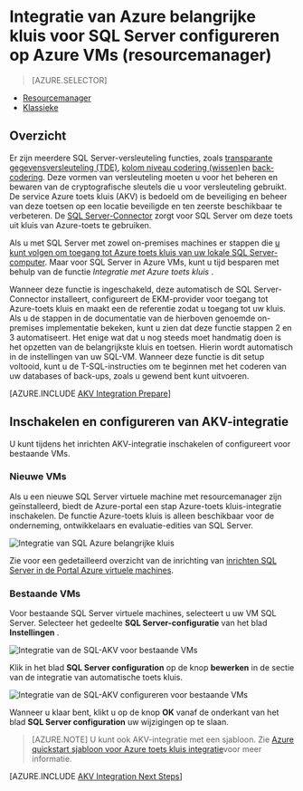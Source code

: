 <properties
    pageTitle="Integratie van Azure belangrijke kluis voor SQL Server configureren op Azure VMs (resourcemanager)"
    description="Leer hoe u de configuratie van SQL Server-versleuteling voor gebruik met Azure-toets kluis automatiseren. Dit onderwerp wordt uitgelegd hoe u Azure-toets kluis integratie met SQL Server virtuele machines met resourcemanager gemaakt."
    services="virtual-machines-windows"
    documentationCenter=""
    authors="rothja"
    manager="jhubbard"
    editor=""
    tags="azure-service-management"/>

<tags
    ms.service="virtual-machines-windows"
    ms.devlang="na"
    ms.topic="article"
    ms.tgt_pltfrm="vm-windows-sql-server"
    ms.workload="infrastructure-services"
    ms.date="10/25/2016"
    ms.author="jroth"/>

# <a name="configure-azure-key-vault-integration-for-sql-server-on-azure-vms-resource-manager"></a>Integratie van Azure belangrijke kluis voor SQL Server configureren op Azure VMs (resourcemanager)

> [AZURE.SELECTOR]
- [Resourcemanager](virtual-machines-windows-ps-sql-keyvault.md)
- [Klassieke](virtual-machines-windows-classic-ps-sql-keyvault.md)

## <a name="overview"></a>Overzicht
Er zijn meerdere SQL Server-versleuteling functies, zoals [transparante gegevensversleuteling (TDE)](https://msdn.microsoft.com/library/bb934049.aspx), [kolom niveau codering (wissen)](https://msdn.microsoft.com/library/ms173744.aspx)en [back-codering](https://msdn.microsoft.com/library/dn449489.aspx). Deze vormen van versleuteling moeten u voor het beheren en bewaren van de cryptografische sleutels die u voor versleuteling gebruikt. De service Azure toets kluis (AKV) is bedoeld om de beveiliging en beheer van deze toetsen op een locatie beveiligde en ten zeerste beschikbaar te verbeteren. De [SQL Server-Connector](http://www.microsoft.com/download/details.aspx?id=45344) zorgt voor SQL Server om deze toets uit kluis van Azure-toets te gebruiken.

Als u met SQL Server met zowel on-premises machines er stappen die [u kunt volgen om toegang tot Azure toets kluis van uw lokale SQL Server-computer](https://msdn.microsoft.com/library/dn198405.aspx). Maar voor SQL Server in Azure VMs, kunt u tijd besparen met behulp van de functie *Integratie met Azure toets kluis* .

Wanneer deze functie is ingeschakeld, deze automatisch de SQL Server-Connector installeert, configureert de EKM-provider voor toegang tot Azure-toets kluis en maakt een de referentie zodat u toegang tot uw kluis. Als u de stappen in de documentatie van de hierboven genoemde on-premises implementatie bekeken, kunt u zien dat deze functie stappen 2 en 3 automatiseert. Het enige wat dat u nog steeds moet handmatig doen is het opzetten van de belangrijkste kluis en toetsen. Hierin wordt automatisch in de instellingen van uw SQL-VM. Wanneer deze functie is dit setup voltooid, kunt u de T-SQL-instructies om te beginnen met het coderen van uw databases of back-ups, zoals u gewend bent kunt uitvoeren.

[AZURE.INCLUDE [AKV Integration Prepare](../../includes/virtual-machines-sql-server-akv-prepare.md)]

## <a name="enabling-and-configuring-akv-integration"></a>Inschakelen en configureren van AKV-integratie
U kunt tijdens het inrichten AKV-integratie inschakelen of configureert voor bestaande VMs.

### <a name="new-vms"></a>Nieuwe VMs
Als u een nieuwe SQL Server virtuele machine met resourcemanager zijn geïnstalleerd, biedt de Azure-portal een stap Azure-toets kluis-integratie inschakelen. De functie Azure-toets kluis is alleen beschikbaar voor de onderneming, ontwikkelaars en evaluatie-edities van SQL Server.

![Integratie van SQL Azure belangrijke kluis](./media/virtual-machines-windows-ps-sql-keyvault/azure-sql-arm-akv.png)

Zie voor een gedetailleerd overzicht van de inrichting van [inrichten SQL Server in de Portal Azure virtuele machines](virtual-machines-windows-portal-sql-server-provision.md).

### <a name="existing-vms"></a>Bestaande VMs
Voor bestaande SQL Server virtuele machines, selecteert u uw VM SQL Server. Selecteer het gedeelte **SQL Server-configuratie** van het blad **Instellingen** .

![Integratie van de SQL-AKV voor bestaande VMs](./media/virtual-machines-windows-ps-sql-keyvault/azure-sql-rm-akv-existing-vms.png)

Klik in het blad **SQL Server configuration** op de knop **bewerken** in de sectie van de integratie van automatische toets kluis.

![Integratie van de SQL-AKV configureren voor bestaande VMs](./media/virtual-machines-windows-ps-sql-keyvault/azure-sql-rm-akv-configuration.png)

Wanneer u klaar bent, klikt u op de knop **OK** vanaf de onderkant van het blad **SQL Server configuration** uw wijzigingen op te slaan.

>[AZURE.NOTE] U kunt ook AKV-integratie met een sjabloon. Zie [Azure quickstart sjabloon voor Azure toets kluis integratie](https://github.com/Azure/azure-quickstart-templates/tree/master/101-vm-sql-existing-keyvault-update)voor meer informatie.

[AZURE.INCLUDE [AKV Integration Next Steps](../../includes/virtual-machines-sql-server-akv-next-steps.md)]
